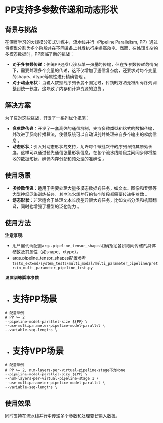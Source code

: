 # PP支持多参数传递和动态形状

## 背景与挑战

在深度学习的大规模分布式训练中，流水线并行（Pipeline Parallelism, PP）通过将模型分割为多个阶段并在不同设备上并发执行来提高效率。然而，在处理复杂的多模态数据时，PP面临了新的挑战：

- **对于多参数传递**：传统PP通常只涉及单一张量的传输，但在多参数传递的情况下，需要处理多个变量的传递，这不仅增加了通信复杂度，还要求对每个变量的shape、dtype等属性进行精确管理 。
- **对于动态形状**：当输入数据的序列长度不固定时，传统的方法是将所有序列调整到统一长度，这导致了内存和计算资源的浪费 。

## 解决方案

为了应对这些挑战，开发了一系列优化措施：

- **多参数传递**：开发了一套高效的通信机制，支持多种类型和格式的数据传输，并改进了反向传播算法，使得系统可以自动识别并处理来自多个输出的梯度信息 。
- **动态形状**：引入对动态形状的支持，允许每个微批次中的序列保持其原始长度。这样可以通过预先通信张量形状信息，在各个流水线阶段之间同步即将接收的数据形状，确保内存分配和预处理的准确性 。

## 使用场景

- **多参数传递**：适用于需要处理大量多模态数据的任务，如文本、图像和音频等大型神经网络训练任务，其中流水线并行的各个阶段都需要传递多参数 。
- **动态形状**：非常适合于处理文本长度差异很大的任务，比如文档分类和机器翻译，同时也增强了模型的泛化能力 。

## 使用方法

**注意事项**:
- 用户需代码配置`args.pipeline_tensor_shapes`明确指定各阶段间传递的具体参数及其属性（如shape、dtype）。 
- args.pipeline_tensor_shapes配置参考`tests_extend/system_tests/multi_modal/multi_parameter_pipeline/pretrain_multi_parameter_pipeline_test.py`


**设置训练脚本参数**
- # 支持PP场景
```shell
# 配置举例
# PP >= 2
--pipeline-model-parallel-size ${PP} \
--use-multiparameter-pipeline-model-parallel \
--variable-seq-lengths \
```
- # 支持VPP场景
```shell
# 配置举例
# PP >= 2, num-layers-per-virtual-pipeline-stage不为None
--pipeline-model-parallel-size ${PP} \
--num-layers-per-virtual-pipeline-stage 1 \
--use-multiparameter-pipeline-model-parallel \
--variable-seq-lengths \
```

## 使用效果
同时支持在流水线并行中传递多个参数和处理变长输入数据。